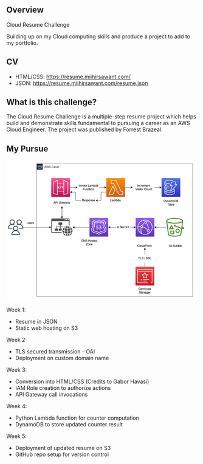 ## Overview
Cloud Resume Challenge

Building up on my Cloud computing skills and produce a project to add to my portfolio. 

## CV
-   HTML/CSS: https://resume.miihirsawant.com/
-   JSON: https://resume.miihirsawant.com/resume.json

## What is this challenge? 
The Cloud Resume Challenge is a multiple-step resume project which helps build and demonstrate skills fundamental to pursuing a career as an AWS Cloud Engineer. The project was published by Forrest Brazeal.

## My Pursue
![Demogrid](/img/cloud-resume.png)

Week 1: 
-   Resume in JSON
-   Static web hosting on S3

Week 2: 
-   TLS secured transmission - OAI  
-   Deployment on custom domain name

Week 3: 
-   Conversion into HTML/CSS (Credits to Gabor Havasi)
-   IAM Role creation to authorize actions
-   API Gateway call invocations 

Week 4: 
-   Python Lambda function for counter computation
-   DynamoDB to store updated counter result

Week 5: 
-   Deployment of updated resume on S3
-   GitHub repo setup for version control
